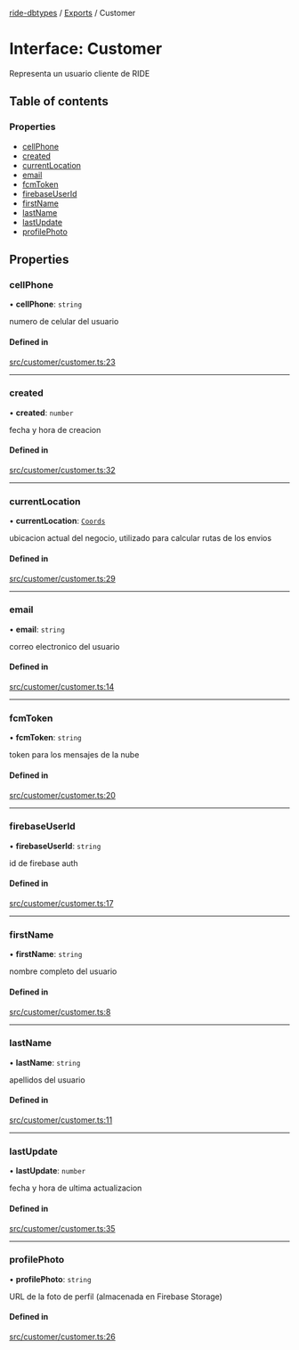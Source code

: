 [ride-dbtypes](../README.md) / [Exports](../modules.md) / Customer

# Interface: Customer

Representa un usuario cliente de RIDE

## Table of contents

### Properties

- [cellPhone](Customer.md#cellphone)
- [created](Customer.md#created)
- [currentLocation](Customer.md#currentlocation)
- [email](Customer.md#email)
- [fcmToken](Customer.md#fcmtoken)
- [firebaseUserId](Customer.md#firebaseuserid)
- [firstName](Customer.md#firstname)
- [lastName](Customer.md#lastname)
- [lastUpdate](Customer.md#lastupdate)
- [profilePhoto](Customer.md#profilephoto)

## Properties

### cellPhone

• **cellPhone**: `string`

numero de celular del usuario

#### Defined in

[src/customer/customer.ts:23](https://github.com/gatitolabs/ride-dbtypes/blob/79c65fc/src/customer/customer.ts#L23)

___

### created

• **created**: `number`

fecha y hora de creacion

#### Defined in

[src/customer/customer.ts:32](https://github.com/gatitolabs/ride-dbtypes/blob/79c65fc/src/customer/customer.ts#L32)

___

### currentLocation

• **currentLocation**: [`Coords`](Coords.md)

ubicacion actual del negocio, utilizado para calcular rutas de los envios

#### Defined in

[src/customer/customer.ts:29](https://github.com/gatitolabs/ride-dbtypes/blob/79c65fc/src/customer/customer.ts#L29)

___

### email

• **email**: `string`

correo electronico del usuario

#### Defined in

[src/customer/customer.ts:14](https://github.com/gatitolabs/ride-dbtypes/blob/79c65fc/src/customer/customer.ts#L14)

___

### fcmToken

• **fcmToken**: `string`

token para los mensajes de la nube

#### Defined in

[src/customer/customer.ts:20](https://github.com/gatitolabs/ride-dbtypes/blob/79c65fc/src/customer/customer.ts#L20)

___

### firebaseUserId

• **firebaseUserId**: `string`

id de firebase auth

#### Defined in

[src/customer/customer.ts:17](https://github.com/gatitolabs/ride-dbtypes/blob/79c65fc/src/customer/customer.ts#L17)

___

### firstName

• **firstName**: `string`

nombre completo del usuario

#### Defined in

[src/customer/customer.ts:8](https://github.com/gatitolabs/ride-dbtypes/blob/79c65fc/src/customer/customer.ts#L8)

___

### lastName

• **lastName**: `string`

apellidos del usuario

#### Defined in

[src/customer/customer.ts:11](https://github.com/gatitolabs/ride-dbtypes/blob/79c65fc/src/customer/customer.ts#L11)

___

### lastUpdate

• **lastUpdate**: `number`

fecha y hora de ultima actualizacion

#### Defined in

[src/customer/customer.ts:35](https://github.com/gatitolabs/ride-dbtypes/blob/79c65fc/src/customer/customer.ts#L35)

___

### profilePhoto

• **profilePhoto**: `string`

URL de la foto de perfil (almacenada en Firebase Storage)

#### Defined in

[src/customer/customer.ts:26](https://github.com/gatitolabs/ride-dbtypes/blob/79c65fc/src/customer/customer.ts#L26)
